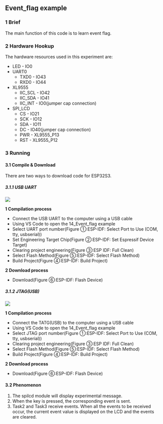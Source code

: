 ## Event_flag example

### 1 Brief

The main function of this code is to learn event flag.

### 2 Hardware Hookup

The hardware resources used in this experiment are:

- LED - IO0
- UART0
	- TXD0 - IO43
	- RXD0 - IO44
- XL9555
	- IIC_SCL - IO42
	- IIC_SDA - IO41
	- IIC_INT - IO0(jumper cap connection)
- SPI_LCD
	- CS - IO21
	- SCK - IO12
	- SDA - IO11
	- DC - IO40(jumper cap connection)
	- PWR - XL9555_P13
	- RST - XL9555_P12

### 3 Running

#### 3.1 Compile & Download

There are two ways to download code for ESP32S3.

##### 3.1.1 USB UART

![](../../../../../../../../1，研发一部(MCU)/8，最新版本光盘目录结构/ESP32S3海外上市项目(新)/dnesp32s3-board/1_docs/3_figures/examples/led/compilation(UART).png)

**1 Compilation process**

- Connect the USB UART to the computer using a USB cable
- Using VS Code to open the 14_Event_flag example
- Select UART port number(Figure ①:ESP-IDF: Select Port to Use (COM, tty, usbserial))
- Set Engineering Target Chip(Figure ②:ESP-IDF: Set Espressif Device Target)
- Clearing project engineering(Figure ③:ESP IDF: Full Clean)
- Select Flash Method(Figure ⑤:ESP-IDF: Select Flash Method)
- Build Project(Figure ④:ESP-IDF: Build Project)

**2 Download process**

- Download(Figure ⑥:ESP-IDF: Flash Device)

##### 3.1.2 JTAG(USB)

![](../../../../../../../../1，研发一部(MCU)/8，最新版本光盘目录结构/ESP32S3海外上市项目(新)/dnesp32s3-board/1_docs/3_figures/examples/led/compilation(JTAG).png)

**1 Compilation process**

- Connect the TATG(USB) to the computer using a USB cable
- Using VS Code to open the 14_Event_flag example
- Select JTAG port number(Figure ①:ESP-IDF: Select Port to Use (COM, tty, usbserial))
- Clearing project engineering(Figure ③:ESP IDF: Full Clean)
- Select Flash Method(Figure ⑤:ESP-IDF: Select Flash Method)
- Build Project(Figure ④:ESP-IDF: Build Project)

**2 Download process**

- Download(Figure ⑥:ESP-IDF: Flash Device)

#### 3.2 Phenomenon

1. The spilcd module will display experimental message.
2. When the key is pressed, the corresponding event is sent.
3. Task2 and Task3 receive events. When all the events to be received occur, the current event value is displayed on the LCD and the events are cleared.

![]()